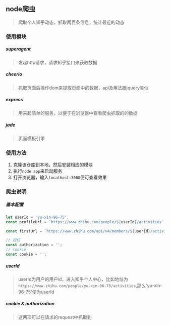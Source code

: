 ## node爬虫
> 爬取个人知乎动态，抓取两百条信息，统计最近的动态

### 使用模块

##### superagent
> 发起http请求，请求知乎接口来获取数据

##### cheerio
> 抓取页面后操作dom来提取页面中的数据，api及用法跟jquery类似

##### express
> 用来起简单的服务，以便于在浏览器中查看爬虫抓取的的数据

##### jade
> 页面模板引擎

### 使用方法
1. 克隆该仓库到本地，然后安装相应的模块
2. 执行`node app`来启动服务
3. 打开浏览器，输入`localhost:3000`便可查看效果

### 爬虫说明

##### 基本配置
```js
let userId = 'yu-xin-96-75';
const profileUrl = `https://www.zhihu.com/people/${userId}/activities`;

const firstUrl = `https://www.zhihu.com/api/v4/members/${userId}/activities?include=data%5B%3F(target.type%3Danswer)%5D.target.is_normal%2Csuggest_edit%2Ccontent%2Cvoteup_count%2Ccomment_count%2Ccollapsed_counts%2Creviewing_comments_count%2Ccan_comment%2Cmark_infos%2Ccreated_time%2Cupdated_time%2Crelationship.voting%2Cis_author%2Cis_thanked%2Cis_nothelp%2Cupvoted_followees%3Bdata%5B%3F(target.type%3Danswer)%5D.target.badge%5B%3F(type%3Dbest_answerer)%5D.topics%3Bdata%5B%3F(target.type%3Darticle)%5D.target.column%2Ccontent%2Cvoteup_count%2Ccomment_count%2Ccollapsed_counts%2Creviewing_comments_count%2Ccan_comment%2Ccomment_permission%2Ccreated%2Cupdated%2Cupvoted_followees%2Cvoting%2Cauthor.badge%5B%3F(type%3Dbest_answerer)%5D.topics%3Bdata%5B%3F(target.type%3Dcolumn)%5D.target.title%2Cintro%2Cdescription%2Carticles_count%2Cfollowers%3Bdata%5B%3F(target.type%3Dtopic)%5D.target.introduction%3Bdata%5B%3F(verb%3DMEMBER_COLLECT_ANSWER)%5D.extra_object%3Bdata%5B%3F(verb%3DMEMBER_COLLECT_ARTICLE)%5D.extra_object&limit=20`;

// 授权
const authorization = ''; 
// cookie
const cookie = '';
```

##### userId
> userId为用户的用户id，进入知乎个人中心，比如地址为`https://www.zhihu.com/people/yu-xin-96-75/activities`,那么'yu-xin-96-75'便为userId

##### cookie &  authorization
> 这两项可以在请求的request中抓取到


